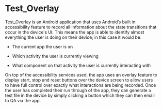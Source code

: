 # Test_Overlay

Test_Overlay is an Android application that uses Android’s built in accessibility feature to record all information about the state transitions that occur in the device's UI. This means the app is able to identify almost everything the user is doing on their device;  in this case it would be: 

* The current app the user is on  

* Which activity the user is currently viewing 

* What component on that activity the user is currently interacting with

On top of the accessibility services used, the app uses an overlay feature to display start, stop and reset buttons over the device screen to allow users to have full control over exactly what interactions are being recorded. Once the user has completed their run through of the app, they can generate a test file in the device by simply clicking a button which they can then email to QA via the app.


